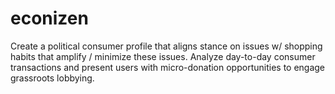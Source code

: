 # econizen
Create a political consumer profile that aligns stance on issues w/ shopping habits that amplify / minimize these issues. Analyze day-to-day consumer transactions and present users with micro-donation opportunities to engage grassroots lobbying.
